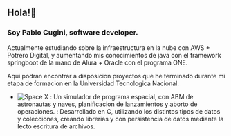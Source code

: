 ## Hola!👋

### Soy Pablo Cugini, software developer.

Actualmente estudiando sobre la infraestructura en la nube con AWS + Potrero Digital, y aumentando mis conocimientos de java con el framework springboot de la mano de Alura + Oracle con el programa ONE.

Aqui podran encontrar a disposicion proyectos que he terminado durante mi etapa de formacion en la Universidad Tecnologica Nacional.

* ![Space X][1]
: Un simulador de programa espacial, con ABM de astronautas y naves, planificacion de lanzamientos y aborto de operaciones. 
: Desarrollado en C, utilizando los distintos tipos de datos y colecciones, creando librerias y con persistencia de datos mediante la lecto escritura de archivos.


[1]: https://github.com/pablocuyo/TP-Space-X